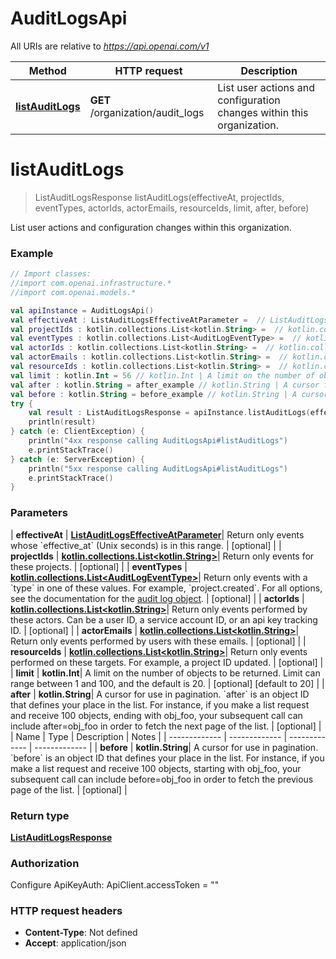 # AuditLogsApi

All URIs are relative to *https://api.openai.com/v1*

| Method | HTTP request | Description |
| ------------- | ------------- | ------------- |
| [**listAuditLogs**](AuditLogsApi.md#listAuditLogs) | **GET** /organization/audit_logs | List user actions and configuration changes within this organization. |


<a id="listAuditLogs"></a>
# **listAuditLogs**
> ListAuditLogsResponse listAuditLogs(effectiveAt, projectIds, eventTypes, actorIds, actorEmails, resourceIds, limit, after, before)

List user actions and configuration changes within this organization.

### Example
```kotlin
// Import classes:
//import com.openai.infrastructure.*
//import com.openai.models.*

val apiInstance = AuditLogsApi()
val effectiveAt : ListAuditLogsEffectiveAtParameter =  // ListAuditLogsEffectiveAtParameter | Return only events whose `effective_at` (Unix seconds) is in this range.
val projectIds : kotlin.collections.List<kotlin.String> =  // kotlin.collections.List<kotlin.String> | Return only events for these projects.
val eventTypes : kotlin.collections.List<AuditLogEventType> =  // kotlin.collections.List<AuditLogEventType> | Return only events with a `type` in one of these values. For example, `project.created`. For all options, see the documentation for the [audit log object](/docs/api-reference/audit-logs/object).
val actorIds : kotlin.collections.List<kotlin.String> =  // kotlin.collections.List<kotlin.String> | Return only events performed by these actors. Can be a user ID, a service account ID, or an api key tracking ID.
val actorEmails : kotlin.collections.List<kotlin.String> =  // kotlin.collections.List<kotlin.String> | Return only events performed by users with these emails.
val resourceIds : kotlin.collections.List<kotlin.String> =  // kotlin.collections.List<kotlin.String> | Return only events performed on these targets. For example, a project ID updated.
val limit : kotlin.Int = 56 // kotlin.Int | A limit on the number of objects to be returned. Limit can range between 1 and 100, and the default is 20. 
val after : kotlin.String = after_example // kotlin.String | A cursor for use in pagination. `after` is an object ID that defines your place in the list. For instance, if you make a list request and receive 100 objects, ending with obj_foo, your subsequent call can include after=obj_foo in order to fetch the next page of the list. 
val before : kotlin.String = before_example // kotlin.String | A cursor for use in pagination. `before` is an object ID that defines your place in the list. For instance, if you make a list request and receive 100 objects, starting with obj_foo, your subsequent call can include before=obj_foo in order to fetch the previous page of the list. 
try {
    val result : ListAuditLogsResponse = apiInstance.listAuditLogs(effectiveAt, projectIds, eventTypes, actorIds, actorEmails, resourceIds, limit, after, before)
    println(result)
} catch (e: ClientException) {
    println("4xx response calling AuditLogsApi#listAuditLogs")
    e.printStackTrace()
} catch (e: ServerException) {
    println("5xx response calling AuditLogsApi#listAuditLogs")
    e.printStackTrace()
}
```

### Parameters
| **effectiveAt** | [**ListAuditLogsEffectiveAtParameter**](.md)| Return only events whose &#x60;effective_at&#x60; (Unix seconds) is in this range. | [optional] |
| **projectIds** | [**kotlin.collections.List&lt;kotlin.String&gt;**](kotlin.String.md)| Return only events for these projects. | [optional] |
| **eventTypes** | [**kotlin.collections.List&lt;AuditLogEventType&gt;**](AuditLogEventType.md)| Return only events with a &#x60;type&#x60; in one of these values. For example, &#x60;project.created&#x60;. For all options, see the documentation for the [audit log object](/docs/api-reference/audit-logs/object). | [optional] |
| **actorIds** | [**kotlin.collections.List&lt;kotlin.String&gt;**](kotlin.String.md)| Return only events performed by these actors. Can be a user ID, a service account ID, or an api key tracking ID. | [optional] |
| **actorEmails** | [**kotlin.collections.List&lt;kotlin.String&gt;**](kotlin.String.md)| Return only events performed by users with these emails. | [optional] |
| **resourceIds** | [**kotlin.collections.List&lt;kotlin.String&gt;**](kotlin.String.md)| Return only events performed on these targets. For example, a project ID updated. | [optional] |
| **limit** | **kotlin.Int**| A limit on the number of objects to be returned. Limit can range between 1 and 100, and the default is 20.  | [optional] [default to 20] |
| **after** | **kotlin.String**| A cursor for use in pagination. &#x60;after&#x60; is an object ID that defines your place in the list. For instance, if you make a list request and receive 100 objects, ending with obj_foo, your subsequent call can include after&#x3D;obj_foo in order to fetch the next page of the list.  | [optional] |
| Name | Type | Description  | Notes |
| ------------- | ------------- | ------------- | ------------- |
| **before** | **kotlin.String**| A cursor for use in pagination. &#x60;before&#x60; is an object ID that defines your place in the list. For instance, if you make a list request and receive 100 objects, starting with obj_foo, your subsequent call can include before&#x3D;obj_foo in order to fetch the previous page of the list.  | [optional] |

### Return type

[**ListAuditLogsResponse**](ListAuditLogsResponse.md)

### Authorization


Configure ApiKeyAuth:
    ApiClient.accessToken = ""

### HTTP request headers

 - **Content-Type**: Not defined
 - **Accept**: application/json

